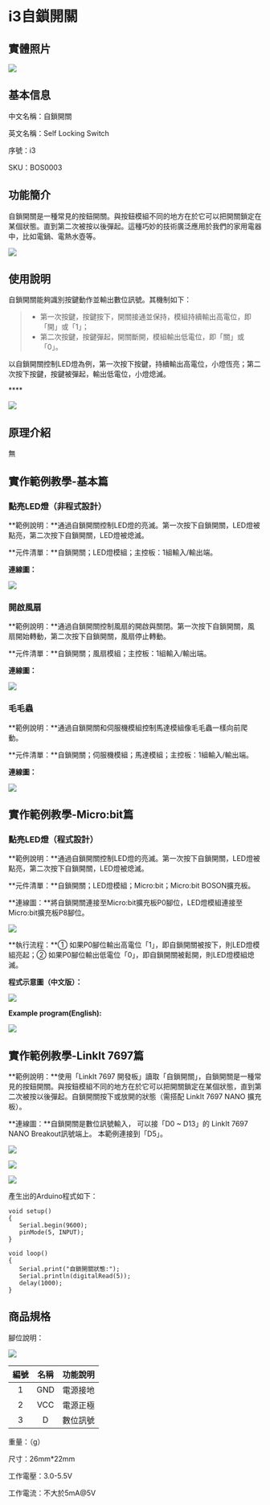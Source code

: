 # i3自鎖開關

## 實體照片

![](../../../.gitbook/assets/boson_自锁开关_实物图片%20%283%29%20%283%29%20%283%29.jpg)

## 基本信息

中文名稱：自鎖開關

英文名稱：Self Locking Switch

序號：i3

SKU：BOS0003

## 功能簡介

自鎖開關是一種常見的按鈕開關。與按鈕模組不同的地方在於它可以把開關鎖定在某個狀態。直到第二次被按以後彈起。這種巧妙的技術廣泛應用於我們的家用電器中，比如電鍋、電熱水壺等。

![](../../../.gitbook/assets/self_locking_switch_intro%20%281%29.png)

## 使用說明

自鎖開關能夠識別按鍵動作並輸出數位訊號。其機制如下：

> * 第一次按鍵，按鍵按下，開關接通並保持，模組持續輸出高電位，即「開」或「1」；
> * 第二次按鍵，按鍵彈起，開關斷開，模組輸出低電位，即「關」或「0」。

以自鎖開關控制LED燈為例，第一次按下按鍵，持續輸出高電位，小燈恆亮；第二次按下按鍵，按鍵被彈起，輸出低電位，小燈熄滅。

\*\*\*\*

![](../../../.gitbook/assets/boson_自锁开关_应用样例1_连线图%20%283%29%20%283%29%20%283%29%20%281%29.png)

## 原理介紹

無

## 實作範例教學-基本篇

### 點亮LED燈（非程式設計）

**範例說明：**通過自鎖開關控制LED燈的亮滅。第一次按下自鎖開關，LED燈被點亮，第二次按下自鎖開關，LED燈被熄滅。

**元件清單：**自鎖開關；LED燈模組；主控板：1組輸入/輸出端。

**連線圖：**

![](../../../.gitbook/assets/boson_自锁开关_应用样例1_连线图%20%283%29%20%283%29%20%283%29%20%283%29.png)

### 開啟風扇

**範例說明：**通過自鎖開關控制風扇的開啟與關閉。第一次按下自鎖開關，風扇開始轉動，第二次按下自鎖開關，風扇停止轉動。

**元件清單：**自鎖開關；風扇模組；主控板：1組輸入/輸出端。

**連線圖：**

![](../../../.gitbook/assets/boson_自锁开关_应用样例3_连线图.png)

### 毛毛蟲

**範例說明：**通過自鎖開關和伺服機模組控制馬達模組像毛毛蟲一樣向前爬動。

**元件清單：**自鎖開關；伺服機模組；馬達模組；主控板：1組輸入/輸出端。

**連線圖：**

![](../../../.gitbook/assets/boson_自锁开关_应用样例4_连线图%20%284%29%20%284%29%20%282%29.png)

## 實作範例教學-Micro:bit篇

### 點亮LED燈（程式設計）

**範例說明：**通過自鎖開關控制LED燈的亮滅。第一次按下自鎖開關，LED燈被點亮，第二次按下自鎖開關，LED燈被熄滅。

**元件清單：**自鎖開關；LED燈模組；Micro:bit；Micro:bit BOSON擴充板。

**連線圖：**將自鎖開關連接至Micro:bit擴充板P0腳位，LED燈模組連接至Micro:bit擴充板P8腳位。

![](../../../.gitbook/assets/boson_自锁开关_应用样例2_连线图%20%281%29%20%281%29.png)

**執行流程：**① 如果P0腳位輸出高電位「1」，即自鎖開關被按下，則LED燈模組亮起；② 如果P0腳位輸出低電位「0」，即自鎖開關被鬆開，則LED燈模組熄滅。

**程式示意圖（中文版）：**

![](../../../.gitbook/assets/self_locking_switch_prg_ch_tw%20%283%29%20%283%29.png)

**Example program\(English\):**

![](../../../.gitbook/assets/led_module_prg1_en%20%283%29%20%281%29%20%285%29.png)

## 實作範例教學-**LinkIt 7697**篇

**範例說明：**使用「LinkIt 7697 開發板」讀取「自鎖開關」，自鎖開關是一種常見的按鈕開關。與按鈕模組不同的地方在於它可以把開關鎖定在某個狀態，直到第二次被按以後彈起。自鎖開關按下或放開的狀態（需搭配 LinkIt 7697 NANO 擴充板）。

**連線圖：**自鎖開關是數位訊號輸入， 可以接「D0 ~ D13」的 LinkIt 7697 NANO Breakout訊號端上。 本範例連接到「D5」。

![](../../../.gitbook/assets/self_locking_7697_1.jpg)

![](../../../.gitbook/assets/self_locking_7697_2.png)

![](../../../.gitbook/assets/self_locking_7697_3.png)

產生出的Arduino程式如下：

```text
void setup()
{
   Serial.begin(9600);
   pinMode(5, INPUT);
}

void loop()
{
   Serial.print("自鎖開關狀態:");
   Serial.println(digitalRead(5));
   delay(1000);
}
```

## 商品規格

腳位說明：

![](../../../.gitbook/assets/self_locking_switch_spec.png)

| **編號** | **名稱** | **功能說明** |
| :---: | :---: | :---: |
| 1 | GND | 電源接地 |
| 2 | VCC | 電源正極 |
| 3 | D | 數位訊號 |

重量：（g）

尺寸：26mm\*22mm

工作電壓：3.0-5.5V

工作電流：不大於5mA@5V

